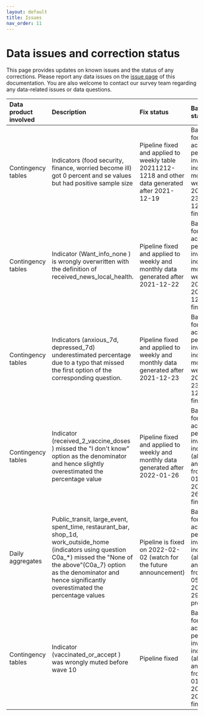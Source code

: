 ```yaml
---
layout: default
title: Issues
nav_order: 11
---
```


# Data issues and correction status

This page provides updates on known issues and the status of any corrections. Please report any data issues on the [issue page](https://github.com/gisumd/COVID-19-API-Documentation/issues) of this documentation. You are also welcome to contact our survey team regarding any data-related issues or data questions.

| Data product involved             | Description          |Fix status           |Backfill status |Last Update |
|:-------------------|:---------------------|:---------------------|:---------------------|:---------------------
| Contingency tables            | Indicators (food security, finance, worried become ill) got 0 percent and se values but had positive sample size        | Pipeline fixed and applied to weekly table 20211212-1218 and other data generated after 2021-12-19 | Backfilling for the active period of the involved indicators(all months and weeks from 2020-04-23 to 2021-12-19) is finished           |2022-02-09|
| Contingency tables            | Indicator (Want_info_none ) is wrongly overwritten with the definition of received_news_local_health. | Pipeline fixed and applied to weekly and monthly data generated after 2021-12-22 | Backfilling for the active period of the involved indicators(all months and weeks from 2021-05-20 to 2021-12-22) is finished           |2022-02-09|
| Contingency tables            | Indicators (anxious_7d, depressed_7d) underestimated percentage due to a typo that missed the first option of the corresponding question.        | Pipeline fixed and applied to weekly and monthly data generated after 2021-12-23 | Backfilling for the active period of the involved indicators(all months and weeks from 2020-04-23 to 2021-12-23) is finished           |2022-02-09|
| Contingency tables            | Indicator (received_2_vaccine_doses ) missed the "I don't know" option as the denominator and hence slightly overestimated the percentage value        | Pipeline fixed and applied to weekly and monthly data generated after 2022-01-26 | Backfilling for the active period of the involved indicators (all months and weeks from 2021-01-06 to 2022-01-26) is finished           |2022-02-09|
| Daily aggregates            | Public_transit, large_event, spent_time, restaurant_bar, shop_1d, work_outside_home (indicators using question C0a_*) missed the "None of the above"(C0a_7) option as the denominator and hence significantly overestimated the percentage values       | Pipeline is fixed on 2022-02-02 (watch for the future announcement) | Backfilling for the active period of the involved indicators (all months and weeks from 2021-05-20 to 2022-01-29) is in progress           |2022-02-04|
| Contingency tables            | Indicator (vaccinated_or_accept ) was wrongly muted before wave 10      | Pipeline fixed | Backfilling for the active period of the involved indicators (all months and weeks from 2021-01-06 to 2021-03-20) is finished           |2022-02-09|